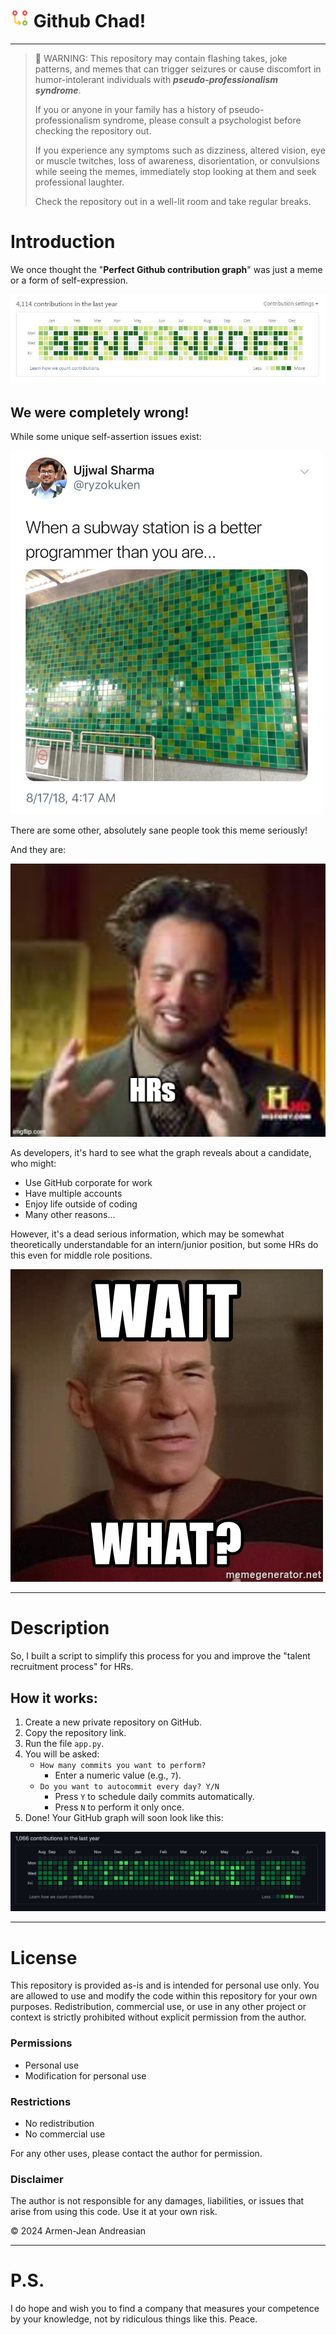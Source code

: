 # <img src="assets/logo.png" alt="Github Chad!" height="30" /> Github Chad!


---

> 🚨 WARNING: This repository may contain flashing takes, joke patterns, and memes that can trigger seizures or cause discomfort in humor-intolerant individuals with _**pseudo-professionalism syndrome**_.
> 
> If you or anyone in your family has a history of pseudo-professionalism syndrome, please consult a psychologist before checking the repository out.
> 
> If you experience any symptoms such as dizziness, altered vision, eye or muscle twitches, loss of awareness, disorientation, or convulsions while seeing the memes, immediately stop looking at them and seek professional laughter.
> 
> Check the repository out in a well-lit room and take regular breaks.


# Introduction

We once thought the "**Perfect Github contribution graph**" was just a meme or a form of self-expression.

<img src="assets/qham.jpg" width="900">


## We were completely wrong!

While some unique self-assertion issues exist:

<img src="assets/imbetterthanu.png" width="500">


There are some other, absolutely sane people took this meme seriously! 

And they are:

![HRs Looking at Graphs](assets/hrs.jpg)

As developers, it's hard to see what the graph reveals about a candidate, who might:
- Use GitHub corporate for work
- Have multiple accounts
- Enjoy life outside of coding
- Many other reasons...

However, it's a dead serious information, which may be somewhat theoretically understandable for an intern/junior position, but some HRs do this even for middle role positions.

![Serious Info](assets/ww.png)

---

# Description

So, I built a script to simplify this process for you and improve the "talent recruitment process" for HRs.

## How it works:
1. Create a new private repository on GitHub.
2. Copy the repository link.
3. Run the file `app.py`.
4. You will be asked:
    - `How many commits you want to perform?`
        - Enter a numeric value (e.g., `7`).
    - `Do you want to autocommit every day? Y/N`
        - Press `Y` to schedule daily commits automatically.
        - Press `N` to perform it only once.
5. Done! Your GitHub graph will soon look like this:

![Graph Example](assets/contr.png)


---
# License

This repository is provided as-is and is intended for personal use only. 
You are allowed to use and modify the code within this repository for your own purposes. 
Redistribution, commercial use, or use in any other project or context is strictly prohibited without explicit permission from the author.

### Permissions
- Personal use
- Modification for personal use

### Restrictions
- No redistribution
- No commercial use

For any other uses, please contact the author for permission.

### Disclaimer
The author is not responsible for any damages, liabilities, or issues that arise from using this code. Use it at your own risk.


© 2024 Armen-Jean Andreasian

---

# P.S. 
I do hope and wish you to find a company that measures your competence by your knowledge, not by ridiculous things like this. Peace.
